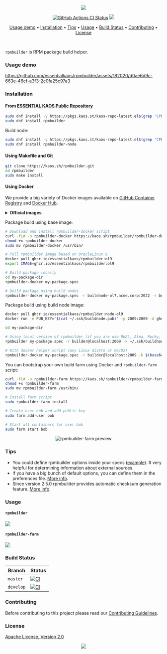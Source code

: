 <p align="center"><a href="#readme"><img src=".github/images/card.svg"/></a></p>

<p align="center">
  <a href="https://kaos.sh/w/rpmbuilder/ci"><img src="https://kaos.sh/w/rpmbuilder/ci.svg" alt="GitHub Actions CI Status" /></a>
  <a href="#license"><img src=".github/images/license.svg"/></a>
</p>

<p align="center"><a href="#usage-demo">Usage demo</a> • <a href="#installation">Installation</a> • <a href="#tips">Tips</a> • <a href="#usage">Usage</a> • <a href="#build-status">Build Status</a> • <a href="#contributing">Contributing</a> • <a href="#license">License</a></p>

<br/>

`rpmbuilder` is RPM package build helper.

### Usage demo

https://github.com/essentialkaos/rpmbuilder/assets/182020/d0ae6d9c-663e-46cf-a3f3-2c0fa25c97a3

### Installation

#### From [ESSENTIAL KAOS Public Repository](https://kaos.sh/kaos-repo)

```bash
sudo dnf install -y https://pkgs.kaos.st/kaos-repo-latest.el$(grep 'CPE_NAME' /etc/os-release | tr -d '"' | cut -d':' -f5).noarch.rpm
sudo dnf install rpmbuilder
```

Build node:

```bash
sudo dnf install -y https://pkgs.kaos.st/kaos-repo-latest.el$(grep 'CPE_NAME' /etc/os-release | tr -d '"' | cut -d':' -f5).noarch.rpm
sudo dnf install rpmbuilder-node
```

#### Using Makefile and Git

```bash
git clone https://kaos.sh/rpmbuilder.git
cd rpmbuilder
sudo make install
```

#### Using Docker

We provide a big variety of Docker images available on [GitHub Container Registry](https://kaos.sh/p/rpmbuilder) and [Docker Hub](http://kaos.sh/d/rpmbuilder).

<details><summary><b>Official images</b></summary><p>

Basic images:

- `ghcr.io/essentialkaos/rpmbuilder:ol8` (_OracleLinux 8_)
- `ghcr.io/essentialkaos/rpmbuilder:ol9` (_OracleLinux 9_)
- `ghcr.io/essentialkaos/rpmbuilder:ol10` (_OracleLinux 10_)
- `essentialkaos/rpmbuilder:ol8` (_OracleLinux 8_)
- `essentialkaos/rpmbuilder:ol9` (_OracleLinux 9_)
- `essentialkaos/rpmbuilder:ol10` (_OracleLinux 10_)

Build node images:

- `ghcr.io/essentialkaos/rpmbuilder:node-ol8` (_OracleLinux 8_ | Port: `2008`)
- `ghcr.io/essentialkaos/rpmbuilder:node-ol9` (_OracleLinux 9_ | Port: `2009`)
- `ghcr.io/essentialkaos/rpmbuilder:node-ol10` (_OracleLinux 9_ | Port: `2010`)
- `essentialkaos/rpmbuilder:node-ol8` (_OracleLinux 8_ | Port: `2008`)
- `essentialkaos/rpmbuilder:node-ol9` (_OracleLinux 9_ | Port: `2009`)
- `essentialkaos/rpmbuilder:node-ol10` (_OracleLinux 9_ | Port: `2010`)

</p></details>

Package build using base image:

```bash
# Download and install rpmbuilder-docker script
curl -fL# -o rpmbuilder-docker https://kaos.sh/rpmbuilder/rpmbuilder-docker
chmod +x rpmbuilder-docker
sudo mv rpmbuilder-docker /usr/bin/

# Pull rpmbuilder image based on OracleLinux 9
docker pull ghcr.io/essentialkaos/rpmbuilder:ol9
export IMAGE=ghcr.io/essentialkaos/rpmbuilder:ol9

# Build package locally
cd my-package-dir
rpmbuilder-docker my-package.spec

# Build package using build nodes
rpmbuilder-docker my-package.spec -r buildnode-ol7.acme.corp:2022 -r buildnode-ol8.acme.corp:2022 -k $(base64 -w0 ~/.ssh/buildnode)
```

Package build using build node image:

```bash
docker pull ghcr.io/essentialkaos/rpmbuilder:node-ol9
docker run -e PUB_KEY="$(cat ~/.ssh/buildnode.pub)" -p 2009:2009 -d ghcr.io/essentialkaos/rpmbuilder:node-ol9

cd my-package-dir

# Using local version of rpmbuilder (if you are use RHEL, Alma, Rocky, CentOS…)
rpmbuilder my-package.spec -r builder@localhost:2009 -k ~/.ssh/buildnode

# With docker helper script (any Linux distro or macOS)
rpmbuilder-docker my-package.spec -r builder@localhost:2009 -k $(base64 -w0 ~/.ssh/buildnode)
```

You can bootstrap your own build farm using Docker and `rpmbuilder-farm` script:

```bash
curl -fL# -o rpmbuilder-farm https://kaos.sh/rpmbuilder/rpmbuilder-farm
chmod +x rpmbuilder-farm
sudo mv rpmbuilder-farm /usr/bin/

# Install farm script
sudo rpmbuilder-farm install

# Create user bob and add public key
sudo farm add-user bob

# Start all containers for user bob
sudo farm start bob
```

<p align="center"><img src=".github/images/farm-preview.png"  alt="rpmbuilder-farm preview" /></p>

### Tips

* You could define rpmbuilder options inside your specs ([example](https://github.com/essentialkaos/kaos-repo/blob/develop/specs/libnut/libnut.spec#L3-L4)). It very helpful for determining information about external sources.
* If you have a big bunch of default options, you can define them in the preferences file. [More info](https://github.com/essentialkaos/rpmbuilder/wiki/Preferences-file).
* Since version 2.5.0 rpmbuilder provides automatic checksum generation feature. [More info](https://github.com/essentialkaos/rpmbuilder/wiki/Automatic-SHA-512-checksum-generation).

### Usage

#### `rpmbuilder`

<img src=".github/images/usage.svg"/>

#### `rpmbuilder-farm`

<img src=".github/images/farm-usage.svg"/>

### Build Status

| Branch | Status |
|--------|--------|
| `master` | [![CI](https://kaos.sh/w/rpmbuilder/ci.svg?branch=master)](https://kaos.sh/w/rpmbuilder/ci?query=branch:master) |
| `develop` | [![CI](https://kaos.sh/w/rpmbuilder/ci.svg?branch=master)](https://kaos.sh/w/rpmbuilder/ci?query=branch:develop) |

### Contributing

Before contributing to this project please read our [Contributing Guidelines](https://github.com/essentialkaos/contributing-guidelines#contributing-guidelines).

### License

[Apache License, Version 2.0](https://www.apache.org/licenses/LICENSE-2.0)

<p align="center"><a href="https://essentialkaos.com"><img src="https://gh.kaos.st/ekgh.svg"/></a></p>
